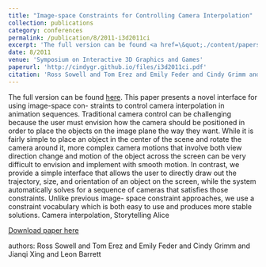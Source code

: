 ```yaml
---
title: "Image-space Constraints for Controlling Camera Interpolation"
collection: publications
category: conferences
permalink: /publication/8/2011-i3d2011ci
excerpt: 'The full version can be found <a href=\&quot;./content/papers/i3d2011ci/i3d2011ciFull.pdf\&quot;>here</a>. This paper presents a novel interface for using image-space con- straints to control camera interpolation in animation sequences. Traditional camera control can be challenging because the user must envision how the camera should be positioned in order to place the objects on the image plane the way they want. While it is fairly simple to place an object in the center of the scene and rotate the camera around it,  more complex camera motions that involve both view direction change and motion of the object across the screen can be very difficult to envision and implement with smooth motion. In contrast,  we provide a simple interface that allows the user to directly draw out the trajectory,  size,  and orientation of an object on the screen,  while the system automatically solves for a sequence of cameras that satisfies those constraints. Unlike previous image- space constraint approaches,  we use a constraint vocabulary which is both easy to use and produces more stable solutions. Camera interpolation,  Storytelling Alice, '
date: 8/2011
venue: 'Symposium on Interactive 3D Graphics and Games'
paperurl: 'http://cindygr.github.io/files/i3d2011ci.pdf'
citation: 'Ross Sowell and Tom Erez and Emily Feder and Cindy Grimm and Jianqi Xing and Leon Barrett'
---
```

The full version can be found <a href=\&quot;./content/papers/i3d2011ci/i3d2011ciFull.pdf\&quot;>here</a>. This paper presents a novel interface for using image-space con- straints to control camera interpolation in animation sequences. Traditional camera control can be challenging because the user must envision how the camera should be positioned in order to place the objects on the image plane the way they want. While it is fairly simple to place an object in the center of the scene and rotate the camera around it,  more complex camera motions that involve both view direction change and motion of the object across the screen can be very difficult to envision and implement with smooth motion. In contrast,  we provide a simple interface that allows the user to directly draw out the trajectory,  size,  and orientation of an object on the screen,  while the system automatically solves for a sequence of cameras that satisfies those constraints. Unlike previous image- space constraint approaches,  we use a constraint vocabulary which is both easy to use and produces more stable solutions. Camera interpolation,  Storytelling Alice

[Download paper here](http://cindygr.github.io/files/i3d2011ci.pdf)

authors: Ross Sowell and Tom Erez and Emily Feder and Cindy Grimm and Jianqi Xing and Leon Barrett
